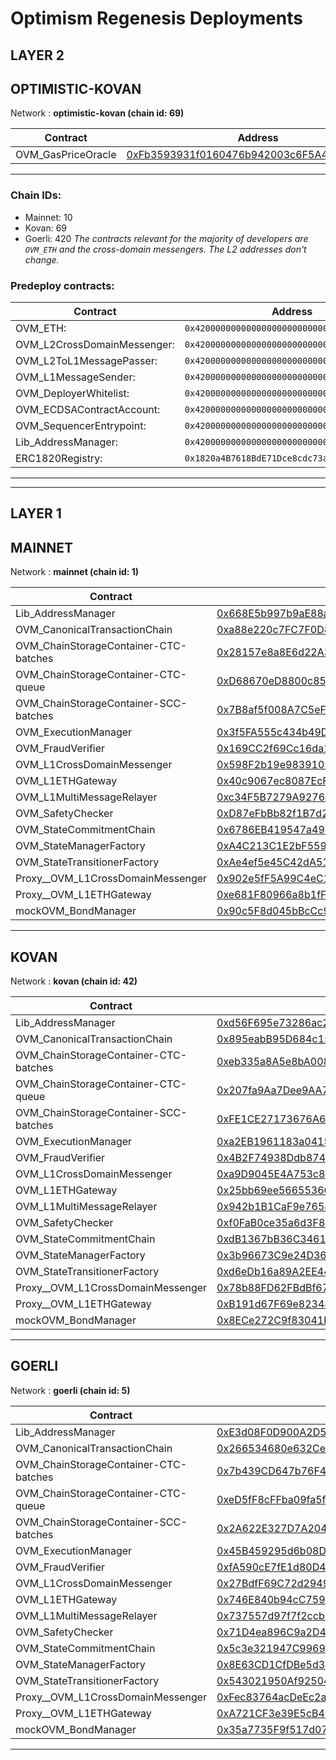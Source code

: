 # Optimism Regenesis Deployments
## LAYER 2

## OPTIMISTIC-KOVAN

Network : __optimistic-kovan (chain id: 69)__

|Contract|Address|
|--|--|
|OVM_GasPriceOracle|[0xFb3593931f0160476b942003c6F5A4AC7e3f49E4](https://kovan-optimistic.etherscan.io/address/0xFb3593931f0160476b942003c6F5A4AC7e3f49E4)|
---

### Chain IDs:
- Mainnet: 10
- Kovan: 69
- Goerli: 420
*The contracts relevant for the majority of developers are `OVM_ETH` and the cross-domain messengers. The L2 addresses don't change.*

### Predeploy contracts:
|Contract|Address|
|--|--|
|OVM_ETH: | `0x4200000000000000000000000000000000000006`
|OVM_L2CrossDomainMessenger: | `0x4200000000000000000000000000000000000007`
|OVM_L2ToL1MessagePasser: | `0x4200000000000000000000000000000000000000`
|OVM_L1MessageSender: | `0x4200000000000000000000000000000000000001`
|OVM_DeployerWhitelist: | `0x4200000000000000000000000000000000000002`
|OVM_ECDSAContractAccount: | `0x4200000000000000000000000000000000000003`
|OVM_SequencerEntrypoint: | `0x4200000000000000000000000000000000000005`
|Lib_AddressManager: | `0x4200000000000000000000000000000000000008`
|ERC1820Registry: | `0x1820a4B7618BdE71Dce8cdc73aAB6C95905faD24`

---
---

## LAYER 1

## MAINNET

Network : __mainnet (chain id: 1)__

|Contract|Address|
|--|--|
|Lib_AddressManager|[0x668E5b997b9aE88a56cd40409119d4Db9e6d752E](https://etherscan.io/address/0x668E5b997b9aE88a56cd40409119d4Db9e6d752E)|
|OVM_CanonicalTransactionChain|[0xa88e220c7FC7F0D845D2624a5dF1DfD6874B9a44](https://etherscan.io/address/0xa88e220c7FC7F0D845D2624a5dF1DfD6874B9a44)|
|OVM_ChainStorageContainer-CTC-batches|[0x28157e8a8E6d22A367c63Ad61dD56d9E6bDCE905](https://etherscan.io/address/0x28157e8a8E6d22A367c63Ad61dD56d9E6bDCE905)|
|OVM_ChainStorageContainer-CTC-queue|[0xD68670eD8800c856613FD3e4C55539A2Ff53cCb3](https://etherscan.io/address/0xD68670eD8800c856613FD3e4C55539A2Ff53cCb3)|
|OVM_ChainStorageContainer-SCC-batches|[0x7B8af5f008A7C5eFD319e68Fd5C9A68008519Caf](https://etherscan.io/address/0x7B8af5f008A7C5eFD319e68Fd5C9A68008519Caf)|
|OVM_ExecutionManager|[0x3f5FA555c434b49D946042955013966Fd108DaC3](https://etherscan.io/address/0x3f5FA555c434b49D946042955013966Fd108DaC3)|
|OVM_FraudVerifier|[0x169CC2f69Cc16da17B71Df2dce6161ef57991bB9](https://etherscan.io/address/0x169CC2f69Cc16da17B71Df2dce6161ef57991bB9)|
|OVM_L1CrossDomainMessenger|[0x598F2b19e983910529affAb7D219724a019339CC](https://etherscan.io/address/0x598F2b19e983910529affAb7D219724a019339CC)|
|OVM_L1ETHGateway|[0x40c9067ec8087EcF101FC10d2673636955b81A32](https://etherscan.io/address/0x40c9067ec8087EcF101FC10d2673636955b81A32)|
|OVM_L1MultiMessageRelayer|[0xc34F5B7279A9276A9D02491c59630fa725B7c36B](https://etherscan.io/address/0xc34F5B7279A9276A9D02491c59630fa725B7c36B)|
|OVM_SafetyChecker|[0xD87eFbBb82f1B7d25469641ee2E0E513f144394C](https://etherscan.io/address/0xD87eFbBb82f1B7d25469641ee2E0E513f144394C)|
|OVM_StateCommitmentChain|[0x6786EB419547a4902d285F70c6acDbC9AefAdB6F](https://etherscan.io/address/0x6786EB419547a4902d285F70c6acDbC9AefAdB6F)|
|OVM_StateManagerFactory|[0xA4C213C1E2bF5594baB0BCdF071ed5B0E946b19e](https://etherscan.io/address/0xA4C213C1E2bF5594baB0BCdF071ed5B0E946b19e)|
|OVM_StateTransitionerFactory|[0xAe4ef5e45C42dA513d2B48E184B64A05c18d8154](https://etherscan.io/address/0xAe4ef5e45C42dA513d2B48E184B64A05c18d8154)|
|Proxy__OVM_L1CrossDomainMessenger|[0x902e5fF5A99C4eC1C21bbab089fdabE32EF0A5DF](https://etherscan.io/address/0x902e5fF5A99C4eC1C21bbab089fdabE32EF0A5DF)|
|Proxy__OVM_L1ETHGateway|[0xe681F80966a8b1fFadECf8068bD6F99034791c95](https://etherscan.io/address/0xe681F80966a8b1fFadECf8068bD6F99034791c95)|
|mockOVM_BondManager|[0x90c5F8d045bBcCc99d907f30E8707F06D95d065b](https://etherscan.io/address/0x90c5F8d045bBcCc99d907f30E8707F06D95d065b)|
---
## KOVAN

Network : __kovan (chain id: 42)__

|Contract|Address|
|--|--|
|Lib_AddressManager|[0xd56F695e73286ac252A37593DD4E7c14270eC1Df](https://kovan.etherscan.io/address/0xd56F695e73286ac252A37593DD4E7c14270eC1Df)|
|OVM_CanonicalTransactionChain|[0x895eabB95D684c15fa46Dc00a6b7557450083DEF](https://kovan.etherscan.io/address/0x895eabB95D684c15fa46Dc00a6b7557450083DEF)|
|OVM_ChainStorageContainer-CTC-batches|[0xeb335a8A5e8bA008cF7Cb02D5C3432f4fDB576da](https://kovan.etherscan.io/address/0xeb335a8A5e8bA008cF7Cb02D5C3432f4fDB576da)|
|OVM_ChainStorageContainer-CTC-queue|[0x207fa9Aa7Dee9AA790A8DF64778D3E3B6273BC90](https://kovan.etherscan.io/address/0x207fa9Aa7Dee9AA790A8DF64778D3E3B6273BC90)|
|OVM_ChainStorageContainer-SCC-batches|[0xFE1CE27173676A6850ECF4e0536D7C468A4dAfa0](https://kovan.etherscan.io/address/0xFE1CE27173676A6850ECF4e0536D7C468A4dAfa0)|
|OVM_ExecutionManager|[0xa2EB1961183a04157fF707Fa2Be2249e149c8FAB](https://kovan.etherscan.io/address/0xa2EB1961183a04157fF707Fa2Be2249e149c8FAB)|
|OVM_FraudVerifier|[0x4B2F74938Ddb8742C33b46aD1a402c85e9dABC44](https://kovan.etherscan.io/address/0x4B2F74938Ddb8742C33b46aD1a402c85e9dABC44)|
|OVM_L1CrossDomainMessenger|[0xa9D9045E4A753c856Fc0053369E780f23559E0A1](https://kovan.etherscan.io/address/0xa9D9045E4A753c856Fc0053369E780f23559E0A1)|
|OVM_L1ETHGateway|[0x25bb69ee5665536Ce6aeb51094F0bed9e4DACc30](https://kovan.etherscan.io/address/0x25bb69ee5665536Ce6aeb51094F0bed9e4DACc30)|
|OVM_L1MultiMessageRelayer|[0x942b1B1CaF9e7654318CbfCfD1bca6727C716638](https://kovan.etherscan.io/address/0x942b1B1CaF9e7654318CbfCfD1bca6727C716638)|
|OVM_SafetyChecker|[0xf0FaB0ce35a6d3F82b0B42f09A2734065908dB6a](https://kovan.etherscan.io/address/0xf0FaB0ce35a6d3F82b0B42f09A2734065908dB6a)|
|OVM_StateCommitmentChain|[0xdB1367bB36C34618778D492725C3eD11B508aC54](https://kovan.etherscan.io/address/0xdB1367bB36C34618778D492725C3eD11B508aC54)|
|OVM_StateManagerFactory|[0x3b96673C9e24D362501e87B239F60543e20beD50](https://kovan.etherscan.io/address/0x3b96673C9e24D362501e87B239F60543e20beD50)|
|OVM_StateTransitionerFactory|[0xd6eDb16a89A2EE4484fa8fdCDb11B8B5633c3687](https://kovan.etherscan.io/address/0xd6eDb16a89A2EE4484fa8fdCDb11B8B5633c3687)|
|Proxy__OVM_L1CrossDomainMessenger|[0x78b88FD62FBdBf67b9C5C6528CF84E9d30BB28e0](https://kovan.etherscan.io/address/0x78b88FD62FBdBf67b9C5C6528CF84E9d30BB28e0)|
|Proxy__OVM_L1ETHGateway|[0xB191d67F69e823445cD59e5A88953a82be73b9C6](https://kovan.etherscan.io/address/0xB191d67F69e823445cD59e5A88953a82be73b9C6)|
|mockOVM_BondManager|[0x8ECe272C9f83041bcb1Cd57AC49Ca6494776bE01](https://kovan.etherscan.io/address/0x8ECe272C9f83041bcb1Cd57AC49Ca6494776bE01)|
---
## GOERLI

Network : __goerli (chain id: 5)__

|Contract|Address|
|--|--|
|Lib_AddressManager|[0xE3d08F0D900A2D53cB794cf82d7127764BcC3092](https://goerli.etherscan.io/address/0xE3d08F0D900A2D53cB794cf82d7127764BcC3092)|
|OVM_CanonicalTransactionChain|[0x266534680e632Ce9425d8E5a991C43B3531C7818](https://goerli.etherscan.io/address/0x266534680e632Ce9425d8E5a991C43B3531C7818)|
|OVM_ChainStorageContainer-CTC-batches|[0x7b439CD647b76F45252858C19093a53b4c5FD4B4](https://goerli.etherscan.io/address/0x7b439CD647b76F45252858C19093a53b4c5FD4B4)|
|OVM_ChainStorageContainer-CTC-queue|[0xeD5fF8cFFba09fa5fF3104a63bA321733c4553d9](https://goerli.etherscan.io/address/0xeD5fF8cFFba09fa5fF3104a63bA321733c4553d9)|
|OVM_ChainStorageContainer-SCC-batches|[0x2A622E327D7A204b39355202d41BD9B752C8df54](https://goerli.etherscan.io/address/0x2A622E327D7A204b39355202d41BD9B752C8df54)|
|OVM_ExecutionManager|[0x45B459295d6b08D7dA3B9daae541D5F75E1CF818](https://goerli.etherscan.io/address/0x45B459295d6b08D7dA3B9daae541D5F75E1CF818)|
|OVM_FraudVerifier|[0xfA590cE7fE1d80D4b286e23f3f6e9f9357D6A90b](https://goerli.etherscan.io/address/0xfA590cE7fE1d80D4b286e23f3f6e9f9357D6A90b)|
|OVM_L1CrossDomainMessenger|[0x27BdfF69C72d29493bfD2152DbE28657f8Ddd5df](https://goerli.etherscan.io/address/0x27BdfF69C72d29493bfD2152DbE28657f8Ddd5df)|
|OVM_L1ETHGateway|[0x746E840b94cC75921D1cb620b83CFd0C658B2852](https://goerli.etherscan.io/address/0x746E840b94cC75921D1cb620b83CFd0C658B2852)|
|OVM_L1MultiMessageRelayer|[0x737557d97f7f2ccb0263C4b55f0D735D52c2D385](https://goerli.etherscan.io/address/0x737557d97f7f2ccb0263C4b55f0D735D52c2D385)|
|OVM_SafetyChecker|[0x71D4ea896C9a2D4a973CC5c7E347B6707691ECa0](https://goerli.etherscan.io/address/0x71D4ea896C9a2D4a973CC5c7E347B6707691ECa0)|
|OVM_StateCommitmentChain|[0x5c3e321947C99698027108351ee736823Bd157D8](https://goerli.etherscan.io/address/0x5c3e321947C99698027108351ee736823Bd157D8)|
|OVM_StateManagerFactory|[0x8E63CD1CfDBe5d34a7a91B97E0A2AeA23D0e585D](https://goerli.etherscan.io/address/0x8E63CD1CfDBe5d34a7a91B97E0A2AeA23D0e585D)|
|OVM_StateTransitionerFactory|[0x543021950Af9250443EEdc681755e0bdBd3Fc81d](https://goerli.etherscan.io/address/0x543021950Af9250443EEdc681755e0bdBd3Fc81d)|
|Proxy__OVM_L1CrossDomainMessenger|[0xFec83764acDeEc2ac338d4cc1f12bBE3cCDf551E](https://goerli.etherscan.io/address/0xFec83764acDeEc2ac338d4cc1f12bBE3cCDf551E)|
|Proxy__OVM_L1ETHGateway|[0xA721CF3e39E5cB4CfEEc0e32EE05B3D05AA9aE39](https://goerli.etherscan.io/address/0xA721CF3e39E5cB4CfEEc0e32EE05B3D05AA9aE39)|
|mockOVM_BondManager|[0x35a7735F9f517d071d5cFf89D11Ab4488bc5Df8C](https://goerli.etherscan.io/address/0x35a7735F9f517d071d5cFf89D11Ab4488bc5Df8C)|
---
